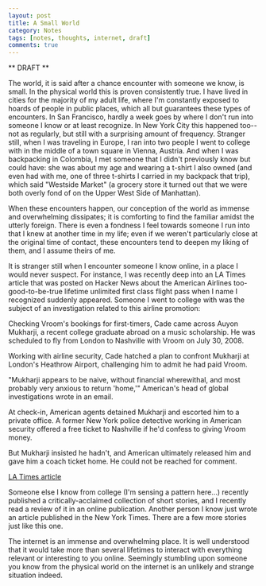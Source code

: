 ```yaml
---
layout: post
title: A Small World
category: Notes
tags: [notes, thoughts, internet, draft]
comments: true
---
```

** DRAFT **
<p>
The world, it is said after a chance encounter with someone we know, is small. In the physical world this is proven consistently true. I have lived in cities for the majority of my adult life, where I'm constantly exposed to hoards of people in public places, which all but guarantees these types of encounters. In San Francisco, hardly a week goes by where I don't run into someone I know or at least recognize. In New York City this happened too--not as regularly, but still with a surprising amount of frequency. Stranger still, when I was traveling in Europe, I ran into two people I went to college with in the middle of a town square in Vienna, Austria. And when I was backpacking in Colombia, I met someone that I didn't previously know but could have: she was about my age and wearing a t-shirt I also owned (and even had with me, one of three t-shirts I carried in my backpack that trip), which said "Westside Market" (a grocery store it turned out that we were both overly fond of on the Upper West Side of Manhattan).</p>

<p>When these encounters happen, our conception of the world as immense and overwhelming dissipates; it is comforting to find the familiar amidst the utterly foreign. There is even a fondness I feel towards someone I run into that I knew at another time in my life; even if we weren't particularly close at the original time of contact, these encounters tend to deepen my liking of them, and I assume theirs of me.</p>

<p>
It is stranger still when I encounter someone I know online, in a place I would never suspect. For instance, I was recently deep into an LA Times article that was posted on Hacker News about the American Airlines too-good-to-be-true lifetime unlimited first class flight pass when I name I recognized suddenly appeared. Someone I went to college with was the subject of an investigation related to this airline promotion:</p>


<quote>
Checking Vroom's bookings for first-timers, Cade came across Auyon Mukharji, a recent college graduate abroad on a music scholarship. He was scheduled to fly from London to Nashville with Vroom on July 30, 2008.<br>

Working with airline security, Cade hatched a plan to confront Mukharji at London's Heathrow Airport, challenging him to admit he had paid Vroom.<br>

"Mukharji appears to be naive, without financial wherewithal, and most probably very anxious to return 'home,'" American's head of global investigations wrote in an email.<br>

At check-in, American agents detained Mukharji and escorted him to a private office. A former New York police detective working in American security offered a free ticket to Nashville if he'd confess to giving Vroom money.<br>

But Mukharji insisted he hadn't, and American ultimately released him and gave him a coach ticket home. He could not be reached for comment.
</quote>

<a href="http://articles.latimes.com/2012/may/05/business/la-fi-0506-golden-ticket-20120506">LA Times article</a>

<p>Someone else I know from college (I'm sensing a pattern here...) recently published a critically-acclaimed collection of short stories, and I recently read a review of it in an online publication. Another person I know just wrote an article published in the New York Times. There are a few more stories just like this one.</p>

The internet is an immense and overwhelming place. It is well understood that it would take more than several lifetimes to interact with everything relevant or interesting to you online. Seemingly stumbling upon someone you know from the physical world on the internet is an unlikely and strange situation indeed.


